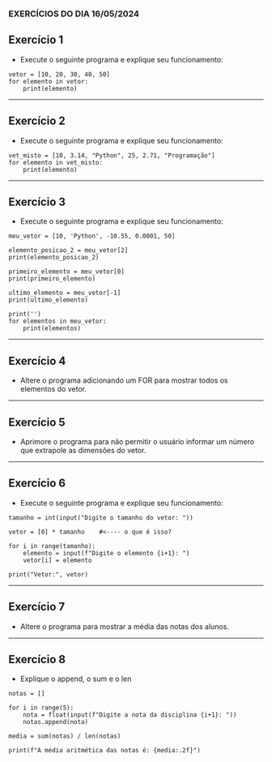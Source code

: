 ### EXERCÍCIOS DO DIA 16/05/2024

## Exercício 1

- Execute o seguinte programa e explique seu funcionamento:

````
vetor = [10, 20, 30, 40, 50]
for elemento in vetor:
    print(elemento)
````

<hr>

## Exercício 2

- Execute o seguinte programa e explique seu funcionamento:

````
vet_misto = [10, 3.14, "Python", 25, 2.71, "Programação"]
for elemento in vet_misto:
    print(elemento)
````

<hr>

## Exercício 3

- Execute o seguinte programa e explique seu funcionamento:

````
meu_vetor = [10, 'Python', -10.55, 0.0001, 50]

elemento_posicao_2 = meu_vetor[2]
print(elemento_posicao_2)

primeiro_elemento = meu_vetor[0]
print(primeiro_elemento)

ultimo_elemento = meu_vetor[-1]
print(ultimo_elemento)  

print('')
for elementos in meu_vetor:
    print(elementos)
````

<hr>

## Exercício 4

- Altere o programa adicionando um FOR para mostrar todos os elementos do vetor.

<hr>

## Exercício 5

- Aprimore o programa para não permitir o usuário informar um número que extrapole as dimensões do vetor.

<hr>

## Exercício 6

- Execute o seguinte programa e explique seu funcionamento:

````
tamanho = int(input("Digite o tamanho do vetor: "))

vetor = [0] * tamanho    #<---- o que é isso?

for i in range(tamanho):
    elemento = input(f"Digite o elemento {i+1}: ")
    vetor[i] = elemento

print("Vetor:", vetor)
````

<hr>

## Exercício 7

- Altere o programa para mostrar a média das notas dos alunos.

<hr>

## Exercício 8

- Explique o append, o sum e o len

````
notas = []

for i in range(5):
    nota = float(input(f"Digite a nota da disciplina {i+1}: "))
    notas.append(nota)

media = sum(notas) / len(notas)

print(f"A média aritmética das notas é: {media:.2f}")
````
